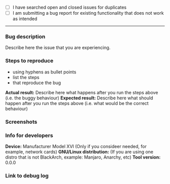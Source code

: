 <!-- This is a bug report template. By following the instructions below and filling out the sections with your information, you will help the developers get all the necessary data to fix your issue.
You can also preview your report before submitting it. You may remove sections that aren't relevant to your particular case.

Let's begin with a checklist: Replace the empty checkboxes [ ] below with checked ones [x] accordingly. -->

- [ ] I have searched open and closed issues for duplicates
- [ ] I am submitting a bug report for existing functionality that does not work as intended

----------------------------------------

### Bug description
Describe here the issue that you are experiencing.

### Steps to reproduce
- using hyphens as bullet points
- list the steps
- that reproduce the bug

**Actual result:** Describe here what happens after you run the steps above (i.e. the buggy behaviour)
**Expected result:** Describe here what should happen after you run the steps above (i.e. what would be the correct behaviour)

### Screenshots
<!-- you can drag and drop images below -->


### Info for developers
<!-- replace the examples with your info -->
**Device:** Manufacturer Model XVI (Only if you consideer needed, for example, network cards)
**GNU/Linux distribution:** (If you are using one distro that is not BlackArch, example: Manjaro, Anarchy, etc)
**Tool version:** 0.0.0

### Link to debug log
<!-- immediately after the bug has happened capture a debug log in your terminal and upload it to a paste service or a file and attach it -->
